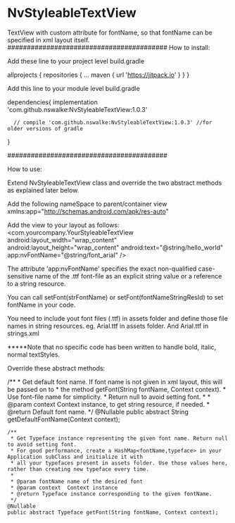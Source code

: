 # NvStyleableTextView
TextView with custom attribute for fontName, so that fontName can be specified in xml layout itself.
#########################################
	How to install:
  
  Add these line to your project level build.gradle
  
  allprojects {
		repositories {
			...
			maven { url 'https://jitpack.io' }
		}
	}
  
  Add this line to your module level build.gradle
  
  dependencies{
      implementation 'com.github.nswalke:NvStyleableTextView:1.0.3'
      
      // compile 'com.github.nswalke:NvStyleableTextView:1.0.3' //for older versions of gradle
  }
  
#########################################

How to use:

Extend NvStyleableTextView class and override the two abstract methods as explained later below.

Add the following nameSpace to parent/container view
xmlns:app="http://schemas.android.com/apk/res-auto"

Add the view to your layout as follows:
  <com.yourcompany.YourStyleableTextView
  android:layout_width="wrap_content"
  android:layout_height="wrap_content"
  android:text="@string/hello_world"
  app:nvFontName="@string/font_arial" />

The attribute 'app:nvFontName' specifies the exact non-qualified case-sensitive name
of the .ttf font-file as an explicit string value or a reference to a string resource.

You can call setFont(strFontName) or setFont(fontNameStringResId) to set fontName in your code.

You need to include yout font files (.ttf) in assets folder and define those file names in string resources.
eg. Arial.ttf in assets folder. And <string name="font_arial">Arial.ttf</string> in strings.xml

*****Note that no specific code has been written to handle bold, italic, normal textStyles.

Override these abstract methods:

/**
     * Get default font name. If font name is not given in xml layout, this will be passed on to
     * the method getFont(String fontName, Context context).
     * Use font-file name for simplicity.
     * Return null to avoid setting font.
     *
     * @param context Context instance, to get string resource, if needed.
     * @return Default font name.
     */
    @Nullable
    public abstract String getDefaultFontName(Context context);

    /**
     * Get Typeface instance representing the given font name. Return null to avoid setting font.
     * For good performance, create a HashMap<fontName,typeface> in your Application subClass and initialize it with
     * all your typefaces present in assets folder. Use those values here, rather than creating new typeface every time.
     *
     * @param fontName name of the desired font
     * @param context  Context instance
     * @return Typeface instance corresponding to the given fontName.
     */
    @Nullable
    public abstract Typeface getFont(String fontName, Context context);
